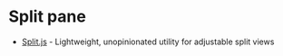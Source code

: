 # Split pane

- [Split.js](https://github.com/nathancahill/Split.js) - Lightweight, unopinionated utility for adjustable split views
